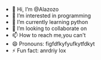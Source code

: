 - 👋 Hi, I’m @Alazozo
- 👀 I’m interested in programming
- 🌱 I’m currently learning python
- 💞️ I’m looking to collaborate on 
- 📫 How to reach me,you can't
- 😄 Pronouns: figfdfkyfyufkytfdkyt
- ⚡ Fun fact: anrdriy lox

<!---
Alazozo/Alazozo is a ✨ special ✨ repository because its `README.md` (this file) appears on your GitHub profile.
You can click the Preview link to take a look at your changes.
--->
